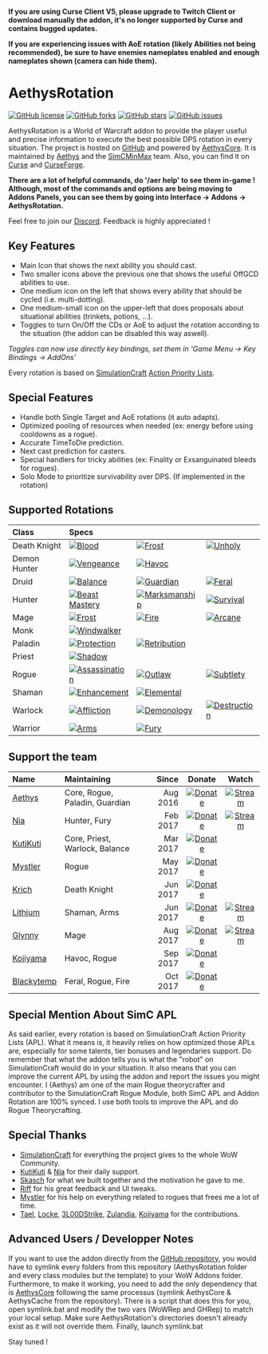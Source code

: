 
**If you are using Curse Client V5, please upgrade to Twitch Client or download manually the addon, it's no longer supported by Curse and contains bugged updates.**

**If you are experiencing issues with AoE rotation (likely Abilities not being recommended), be sure to have enemies nameplates enabled and enough nameplates shown (camera can hide them).**

# AethysRotation
[![GitHub license](https://img.shields.io/badge/license-EUPL-blue.svg)](https://raw.githubusercontent.com/SimCMinMax/AethysRotation/master/LICENSE) [![GitHub forks](https://img.shields.io/github/forks/SimCMinMax/AethysRotation.svg)](https://github.com/SimCMinMax/AethysRotation/network) [![GitHub stars](https://img.shields.io/github/stars/SimCMinMax/AethysRotation.svg)](https://github.com/SimCMinMax/AethysRotation/stargazers) [![GitHub issues](https://img.shields.io/github/issues/SimCMinMax/AethysRotation.svg)](https://github.com/SimCMinMax/AethysRotation/issues)

AethysRotation is a World of Warcraft addon to provide the player useful and precise information to execute the best possible DPS rotation in every situation.
The project is hosted on [GitHub](https://github.com/SimCMinMax/AethysRotation) and powered by [AethysCore](https://github.com/SimCMinMax/AethysCore).
It is maintained by [Aethys](https://github.com/Aethys256/) and the [SimCMinMax](https://github.com/orgs/SimCMinMax/people) team.
Also, you can find it on [Curse](https://mods.curse.com/project/103143) and [CurseForge](https://www.curseforge.com/projects/103143/).

**There are a lot of helpful commands, do '/aer help' to see them in-game !
Although, most of the commands and options are being moving to Addons Panels, you can see them by going into Interface -> Addons -> AethysRotation.**

Feel free to join our [Discord](https://discord.gg/tFR2uvK). Feedback is highly appreciated !

## Key Features
- Main Icon that shows the next ability you should cast.
- Two smaller icons above the previous one that shows the useful OffGCD abilities to use.
- One medium icon on the left that shows every ability that should be cycled (i.e. multi-dotting).
- One medium-small icon on the upper-left that does proposals about situational abilities (trinkets, potions, ...).
- Toggles to turn On/Off the CDs or AoE to adjust the rotation according to the situation (the addon can be disabled this way aswell).

_Toggles can now use directly key bindings, set them in 'Game Menu -> Key Bindings -> AddOns'_

Every rotation is based on [SimulationCraft](http://simulationcraft.org/) [Action Priority Lists](https://github.com/simulationcraft/simc/wiki/ActionLists).

## Special Features
- Handle both Single Target and AoE rotations (it auto adapts).
- Optimized pooling of resources when needed (ex: energy before using cooldowns as a rogue).
- Accurate TimeToDie prediction.
- Next cast prediction for casters.
- Special handlers for tricky abilities (ex: Finality or Exsanguinated bleeds for rogues).
- Solo Mode to prioritize survivability over DPS. (If implemented in the rotation)

## Supported Rotations
| Class        | Specs                                                                                 |                                                                                   |                                                                                 |
| :---         | :---                                                                                  | :---                                                                              | :---                                                                            |
| Death Knight | [![Blood](https://img.shields.io/badge/Blood-WIP-orange.svg)]()                       | [![Frost](https://img.shields.io/badge/Frost-OK-brightgreen.svg)]()               | [![Unholy](https://img.shields.io/badge/Unholy-OK-brightgreen.svg)]()           |
| Demon Hunter | [![Vengeance](https://img.shields.io/badge/Vengeance-Outdated-red.svg)]()             | [![Havoc](https://img.shields.io/badge/Havoc-OK-brightgreen.svg)]()                   |                                                                                 |
| Druid        | [![Balance](https://img.shields.io/badge/Balance-OK-brightgreen.svg)]()               | [![Guardian](https://img.shields.io/badge/Guardian-OK-brightgreen.svg)]()         | [![Feral](https://img.shields.io/badge/Feral-WIP-orange.svg)]()                 |
| Hunter       | [![Beast Mastery](https://img.shields.io/badge/Beast%20Mastery-OK-brightgreen.svg)]() | [![Marksmanship](https://img.shields.io/badge/Marksmanship-OK-brightgreen.svg)]() | [![Survival](https://img.shields.io/badge/Survival-OK-brightgreen.svg)]()       |
| Mage         | [![Frost](https://img.shields.io/badge/Frost-OK-brightgreen.svg)]()                   | [![Fire](https://img.shields.io/badge/Fire-WIP-orange.svg)]()                     | [![Arcane](https://img.shields.io/badge/Arcane-WIP-orange.svg)]()               |
| Monk         | [![Windwalker](https://img.shields.io/badge/Windwalker-OK-brightgreen.svg)]()         |                                                                                   |                                                                                 |
| Paladin      | [![Protection](https://img.shields.io/badge/Protection-OK-brightgreen.svg)]()         | [![Retribution](https://img.shields.io/badge/Retribution-OK-brightgreen.svg)]()   |                                                                                 |
| Priest       | [![Shadow](https://img.shields.io/badge/Shadow-OK-brightgreen.svg)]()                 |                                                                                   |                                                                                 |
| Rogue        | [![Assassination](https://img.shields.io/badge/Assassination-OK-brightgreen.svg)]()   | [![Outlaw](https://img.shields.io/badge/Outlaw-OK-brightgreen.svg)]()             | [![Subtlety](https://img.shields.io/badge/Subtlety-OK-brightgreen.svg)]()       |
| Shaman       | [![Enhancement](https://img.shields.io/badge/Enhancement-OK-brightgreen.svg)]()       | [![Elemental](https://img.shields.io/badge/Elemental-OK-brightgreen.svg)]()       |                                                                                 |
| Warlock      | [![Affliction](https://img.shields.io/badge/Affliction-OK-brightgreen.svg)]()         | [![Demonology](https://img.shields.io/badge/Demonology-OK-brightgreen.svg)]()     | [![Destruction](https://img.shields.io/badge/Destruction-OK-brightgreen.svg)]() |
| Warrior      | [![Arms](https://img.shields.io/badge/Arms-OK-brightgreen.svg)]()                     | [![Fury](https://img.shields.io/badge/Fury-OK-brightgreen.svg)]()                 |                                                                                 |

## Support the team
| Name                                        | Maintaining                    | Since     | Donate                                                                                                 | Watch                                                                                                |
| :---                                        | :---                           | ---:      | :---:                                                                                                  | :---:                                                                                                |
| [Aethys](https://github.com/Aethys256)      | Core, Rogue, Paladin, Guardian |  Aug 2016 | [![Donate](https://img.shields.io/badge/Donate-PayPal-003087.svg)](https://www.paypal.me/Aethys/5)     | [![Stream](https://img.shields.io/badge/Stream-Twitch-6441a4.svg)](https://www.twitch.tv/aethys)     |
| [Nia](https://github.com/Nianel)            | Hunter, Fury                   |  Feb 2017 | [![Donate](https://img.shields.io/badge/Donate-PayPal-003087.svg)](https://www.paypal.me/Nianel/5)     | [![Stream](https://img.shields.io/badge/Stream-Twitch-6441a4.svg)](https://www.twitch.tv/nianel)     |
| [KutiKuti](https://github.com/Kutikuti)     | Core, Priest, Warlock, Balance |  Mar 2017 | [![Donate](https://img.shields.io/badge/Donate-PayPal-003087.svg)](https://www.paypal.me/kutikuti/5)   |                                                                                                      |
| [Mystler](https://github.com/Mystler)       | Rogue                          |  May 2017 | [![Donate](https://img.shields.io/badge/Donate-PayPal-003087.svg)](https://www.paypal.me/Mystler/5)    |                                                                                                      |
| [Krich](https://github.com/chrislopez24)    | Death Knight                   |  Jun 2017 | [![Donate](https://img.shields.io/badge/Donate-PayPal-003087.svg)](https://www.paypal.me/krige/5)      |                                                                                                      |
| [Lithium](https://github.com/lithium720)    | Shaman, Arms                   |  Jun 2017 | [![Donate](https://img.shields.io/badge/Donate-PayPal-003087.svg)](https://www.paypal.me/lithium720/5) | [![Stream](https://img.shields.io/badge/Stream-Twitch-6441a4.svg)](https://www.twitch.tv/lithium720) |
| [Glynny](https://github.com/Glynnyx)        | Mage                           |  Aug 2017 | [![Donate](https://img.shields.io/badge/Donate-PayPal-003087.svg)](https://www.paypal.me/Glynnyx/5)    | [![Stream](https://img.shields.io/badge/Stream-Twitch-6441a4.svg)](https://www.twitch.tv/glynny_x)   |
| [Kojiyama](https://github.com/EvanMichaels) | Havoc, Rogue                   |  Sep 2017 | [![Donate](https://img.shields.io/badge/Donate-PayPal-003087.svg)](https://www.paypal.me/kojiyama/5)  |                                                                                                      |
| [Blackytemp](https://github.com/ghr74)      | Feral, Rogue, Fire             |  Oct 2017 | [![Donate](https://img.shields.io/badge/Donate-PayPal-003087.svg)](https://www.paypal.me/blackytempdev/5) |                                                                                                      |


## Special Mention About SimC APL
As said earlier, every rotation is based on SimulationCraft Action Priority Lists (APL).
What it means is, it heavily relies on how optimized those APLs are, especially for some talents, tier bonuses and legendaries support.
Do remember that what the addon tells you is what the "robot" on SimulationCraft would do in your situation.
It also means that you can improve the current APL by using the addon and report the issues you might encounter.
I (Aethys) am one of the main Rogue theorycrafter and contributor to the SimulationCraft Rogue Module, both SimC APL and Addon Rotation are 100% synced. I use both tools to improve the APL and do Rogue Theorycrafting.

## Special Thanks
- [SimulationCraft](http://simulationcraft.org/) for everything the project gives to the whole WoW Community.
- [KutiKuti](https://github.com/Kutikuti) & [Nia](https://github.com/Nianel) for their daily support.
- [Skasch](https://github.com/skasch) for what we built together and the motivation he gave to me.
- [Riff](https://github.com/tombell) for his great feedback and UI tweaks.
- [Mystler](https://github.com/Mystler) for his help on everything related to rogues that frees me a lot of time.
- [Tael](https://github.com/Tae-l), [Locke](https://github.com/Lockem90), [3L00DStrike](https://github.com/3L00DStrike), [Zulandia](https://github.com/AlexanderKenny), [Kojiyama](https://github.com/EvanMichaels) for the contributions.

## Advanced Users / Developper Notes
If you want to use the addon directly from the [GitHub repository](https://github.com/SimCMinMax/AethysRotation), you would have to symlink every folders from this repository (AethysRotation folder and every class modules but the template) to your WoW Addons folder.
Furthermore, to make it working, you need to add the only dependency that is [AethysCore](https://github.com/SimCMinMax/AethysCore) following the same processus (symlink AethysCore & AethysCache from the repository).
There is a script that does this for you, open symlink.bat and modify the two vars (WoWRep and GHRep) to match your local setup.
Make sure AethysRotation's directories doesn't already exist as it will not override them.
Finally, launch symlink.bat

Stay tuned !
